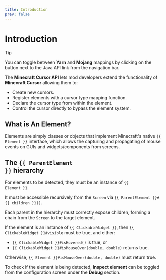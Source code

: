 ```yaml
---
title: Introduction
prev: false
--- 
```

# Introduction

> [!TIP]
> You can toggle between **Yarn** and **Mojang** mappings by clicking on the button next to the Java API link from the navigation bar.


The **Minecraft Cursor API** lets mod developers extend the functionality of **Minecraft Cursor** allowing them to:
- Create new cursors.
- Register elements with a cursor type mapping function. 
- Declare the cursor type from within the element.
- Control the cursor directly to bypass the element system.

## What is An Element?

Elements are simply classes or objects that implement Minecraft's native <code>{{ Element }}</code> interface, which allows the capturing and propagating of mouse events on GUIs and widgets/components from screens.

## The <code>{{ ParentElement }}</code> hierarchy

For elements to be detected, they must be an instance of <code>{{ Element }}</code>.

It must be accessible recursively from the `Screen` via <code>{{ ParentElement }}#{{ children }}()</code>. 

Each parent in the hierarchy must correctly expose children, forming a chain from the `Screen` to the target element.

If the element is an instance of <code>{{ ClickableWidget }}</code>, then <code>{{ ClickableWidget }}#visible</code> must be true, and either:
- <code>{{ ClickableWidget }}#isHovered()</code> is true, or
- <code>{{ ClickableWidget }}#isMouseOver(double, double)</code> returns true.

Otherwise, <code>{{ Element }}#isMouseOver(double, double)</code> must return true.

To check if the element is being detected, **Inspect element** can be toggled from the configuration screen under the **Debug** section.

<script setup lang="ts">
import useMappings from '../composables/useMappings'

const { Element, ParentElement, children, ClickableWidget } = useMappings()
</script>
